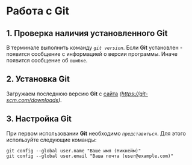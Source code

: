 # Работа с **Git**

## 1. Проверка наличия установленного **Git**

В терминале выполнить команду *`git version`*. Если **Git** установлен - появится сообщение с информацией о версии программы. Иначе появится сообщение об `ошибке`.
## 2. Установка **Git**

Загружаем последнюю версию **Git** с [сайта](https://git-scm.com/downloads) *(https://git-scm.com/downloads)*.

## 3. Настройка **Git**

При первом использовании **Git** необходимо *`представиться`*. Для этого используйте следующие команды: 
```
git config --global user.name "Ваше имя (Никнейм)"
git config --global user.email "Ваша почта (user@example.com)"
```
